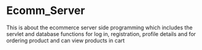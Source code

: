 # Ecomm_Server

This is about the ecommerce server side programming which includes the servlet and database functions for log in, registration, profile details and for ordering product and can view products in cart
